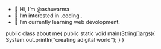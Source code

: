 - 👋 Hi, I’m @ashuvarma
- 👀 I’m interested in .coding..
- 🌱 I’m currently learning web devolopment.



public class about me{
public static void main(String[]args){
System.out.println("creating adigital world");
}
}

